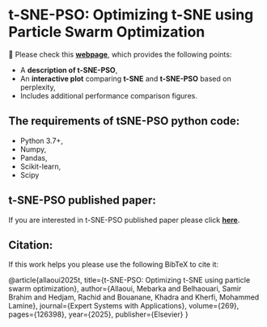 # t-SNE-PSO: Optimizing t-SNE using Particle Swarm Optimization

📌 Please check this **[webpage](https://m-allaoui.github.io/t-SNE-PSO/)**, which provides the following points:

- A **description of t-SNE-PSO**,
- An **interactive plot** comparing **t-SNE** and **t-SNE-PSO** based on perplexity,
- Includes additional performance comparison figures.

## The requirements of tSNE-PSO python code:
- Python 3.7+,
- Numpy,
- Pandas,
- Scikit-learn,
- Scipy

## t-SNE-PSO published paper:
If you are interested in t-SNE-PSO published paper please click **[here](https://doi.org/10.1016/j.eswa.2025.126398)**.

## Citation:
If this work helps you please use the following BibTeX to cite it:

@article{allaoui2025t,
  title={t-SNE-PSO: Optimizing t-SNE using particle swarm optimization},
  author={Allaoui, Mebarka and Belhaouari, Samir Brahim and Hedjam, Rachid and Bouanane, Khadra and Kherfi, Mohammed Lamine},
  journal={Expert Systems with Applications},
  volume={269},
  pages={126398},
  year={2025},
  publisher={Elsevier}
}
